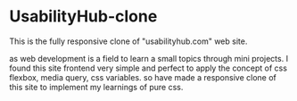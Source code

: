 # UsabilityHub-clone
This is the fully responsive clone of "usabilityhub.com" web site.

as web development is a field to learn a small topics through mini projects. 
I found this site frontend very simple and perfect to apply the concept of css flexbox, media query, css variables. 
so have made a responsive clone of this site to implement my learnings of pure css.
